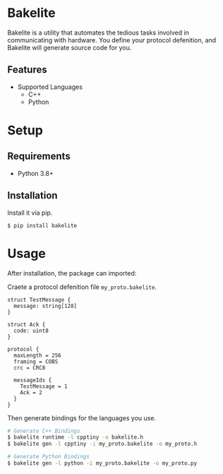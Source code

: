 # Bakelite

Bakelite is a utility that automates the tedious tasks involved in communicating with hardware.
You define your protocol defenition, and Bakelite will generate source code for you.


## Features
* Supported Languages
  * C++
  * Python

# Setup

## Requirements

* Python 3.8+

## Installation

Install it via pip.

```text
$ pip install bakelite
```

# Usage

After installation, the package can imported:

Craete a protocol defenition file `my_proto.bakelite`.
```text
struct TestMessage {
  message: string[128]
}

struct Ack {
  code: uint8
}

protocol {
  maxLength = 256
  framing = COBS
  crc = CRC8

  messageIds {
    TestMessage = 1
    Ack = 2
  }
}
```

Then generate bindings for the languages you use.

```bash
# Generate C++ Bindings
$ bakelite runtime -l cpptiny -o bakelite.h
$ bakelite gen -l cpptiny -i my_proto.bakelite -o my_proto.h

# Generate Python Bindings
$ bakelite gen -l python -i my_proto.bakelite -o my_proto.py
```
